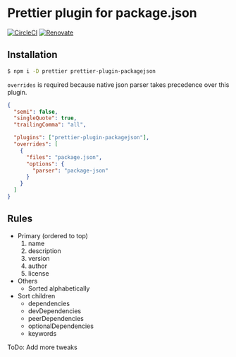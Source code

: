 # Prettier plugin for package.json

[![CircleCI](https://circleci.com/gh/matzkoh/prettier-plugin-packagejson.svg?style=shield)](https://circleci.com/gh/matzkoh/prettier-plugin-packagejson)
[![Renovate](https://badges.renovateapi.com/github/matzkoh/prettier-plugin-packagejson)](https://renovatebot.com/)

## Installation

```bash
$ npm i -D prettier prettier-plugin-packagejson
```

`overrides` is required because native json parser takes precedence over this plugin.

```json
{
  "semi": false,
  "singleQuote": true,
  "trailingComma": "all",

  "plugins": ["prettier-plugin-packagejson"],
  "overrides": [
    {
      "files": "package.json",
      "options": {
        "parser": "package-json"
      }
    }
  ]
}
```

## Rules

- Primary (ordered to top)
  1. name
  2. description
  3. version
  4. author
  5. license
- Others
  - Sorted alphabetically
- Sort children
  - dependencies
  - devDependencies
  - peerDependencies
  - optionalDependencies
  - keywords

ToDo: Add more tweaks
